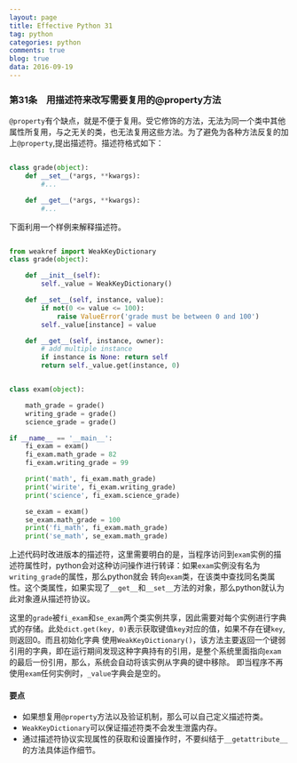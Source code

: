 ```yaml
---
layout: page
title: Effective Python 31
tag: python
categories: python
comments: true
blog: true
data: 2016-09-19
---
```


### 第31条　用描述符来改写需要复用的@property方法　　

`@property`有个缺点，就是不便于复用。受它修饰的方法，无法为同一个类中其他属性所复用，与之无关的类，也无法复用这些方法。为了避免为各种方法反复的加上`@property`,提出描述符。描述符格式如下：　　

```python

class grade(object):
    def __set__(*args, **kwargs):
        #...

    def __get__(*args, **kwargs):
        #...
```  


下面利用一个样例来解释描述符。　　

```python

from weakref import WeakKeyDictionary
class grade(object):

    def __init__(self):
        self._value = WeakKeyDictionary()

    def __set__(self, instance, value):
        if not(0 <= value <= 100):
            raise ValueError('grade must be between 0 and 100')
        self._value[instance] = value

    def __get__(self, instance, owner):
        # add multiple instance
        if instance is None: return self
        return self._value.get(instance, 0)


class exam(object):

    math_grade = grade()
    writing_grade = grade()
    science_grade = grade()

if __name__ == '__main__':
    fi_exam = exam()
    fi_exam.math_grade = 82
    fi_exam.writing_grade = 99

    print('math', fi_exam.math_grade)
    print('wirite', fi_exam.writing_grade)
    print('science', fi_exam.science_grade)

    se_exam = exam()
    se_exam.math_grade = 100
    print('fi_math', fi_exam.math_grade)
    print('se_math', se_exam.math_grade)
```  

上述代码时改进版本的描述符，这里需要明白的是，当程序访问到`exam`实例的描述符属性时，python会对这种访问操作进行转译：如果`exam`实例没有名为`writing_grade`的属性，那么python就会
转向`exam`类，在该类中查找同名类属性。这个类属性，如果实现了`__get__`和`__set__`方法的对象，那么python就认为此对象遵从描述符协议。　　

这里的`grade`被`fi_exam`和`se_exam`两个类实例共享，因此需要对每个实例进行字典式的存储。此处`dict.get(key, 0)`表示获取键值`key`对应的值，如果不存在键`key`,则返回0。而且初始化字典
使用`WeakKeyDictionary()`，该方法主要返回一个键弱引用的字典，即在运行期间发现这种字典持有的引用，是整个系统里面指向`exam`的最后一份引用，那么，系统会自动将该实例从字典的键中移除。
即当程序不再使用`exam`任何实例时，`_value`字典会是空的。　　　

#### 要点　　

* 如果想复用`@property`方法以及验证机制，那么可以自己定义描述符类。
* `WeakKeyDictionary`可以保证描述符类不会发生泄露内存。
* 通过描述符协议实现属性的获取和设置操作时，不要纠结于`__getattribute__`的方法具体运作细节。
